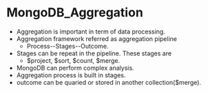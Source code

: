 # MongoDB_Aggregation
- Aggregation is important in term of data processing.
- Aggregation framework referred as aggregation pipeline
  - Process--Stages--Outcome.
- Stages can be repeat in the pipeline. These stages are
  - $project, $sort, $count, $merge.
- MongoDB can perform complex analysis.
- Aggregation process is built in stages.
- outcome can be quaried or stored in another collection($merge).
